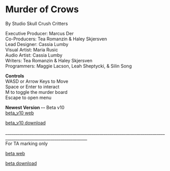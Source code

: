 # Murder of Crows
By Studio Skull Crush Critters

Executive Producer: Marcus Der <br>
Co-Producers: Tea Romanzin & Haley Skjersven <br>
Lead Designer: Cassia Lumby <br>
Visual Artist: Maria Rusic <br>
Audio Artist: Cassia Lumby <br>
Writers: Tea Romanzin & Haley Skjersven <br>
Programmers: Maggie Lacson, Leah Sheptycki, & Silin Song <br>

**Controls** <br>
WASD or Arrow Keys to Move <br>
Space or Enter to  interact <br>
M to toggle the murder board <br>
Escape to open menu <br>

**Newest Version --** Beta v10 <br>
[beta_v10 web](Beta_v10/index.html) 

[beta_v10 download](Beta_v10.zip)

______________________________________________________________________________________________________________________ <br>
For TA marking only

[beta web](Beta_v2/index.html) 

[beta download](Beta_v2.zip)
